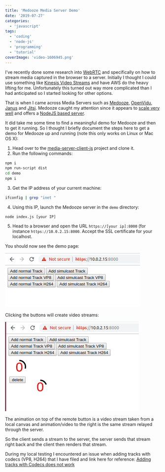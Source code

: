 ```yaml
---
title: 'Medooze Media Server Demo'
date: '2019-07-27'
categories:
  - 'javascript'
tags:
  - 'coding'
  - 'node-js'
  - 'programming'
  - 'tutorial'
coverImage: 'video-1606945.png'
---
```


I've recently done some research into [WebRTC](https://webrtc.org/) and specifically on how to stream media captured in the browser to a server. Initially I thought I could use something like [Kinesis Video Streams](https://aws.amazon.com/kinesis/video-streams/) and have AWS do the heavy lifting for me. Unfortunately this turned out way more complicated than I had anticipated so I started looking for other options.

That is when I came across Media Servers such as [Medooze](http://www.medooze.com/), [OpenVidu](https://openvidu.io/), [Janus](https://janus.conf.meetecho.com/index.html) and [Jitsi](https://jitsi.org/). Medooze caught my attention since it appears to [scale very well](https://uploads-ssl.webflow.com/5c6853c495409838d874a0d2/5cbed66cae2b88609106befa_IPTComm_2018_LoadTesting-12%5B23229%5D.pdf) and offers a [NodeJS based server](https://github.com/medooze/media-server-node).

It did take me some time to find a meaningful demo for Medooze and then to get it running. So I thought I briefly document the steps here to get a demo for Medooze up and running (note this only works on Linux or Mac OS X):

1. Head over to the [media-server-client-js](https://github.com/medooze/media-server-client-js) project and clone it.
2. Run the following commands:

```bash
npm i
npm run-script dist
cd demo
npm i
```

3. Get the IP address of your current machine:

```bash
ifconfig | grep "inet "
```

4. Using this IP, launch the Medooze server in the `demo` directory:

```
node index.js [your IP]
```

5. Head to a browser and open the URL `https://[your ip]:8000` (for instance `https://10.0.2.15:8000`. Accept the SSL certificate for your localhost.

You should now see the demo page:

![](images/demo1.png)

Clicking the buttons will create video streams:

![](images/demo3.png)

The animation on top of the remote button is a video stream taken from a local canvas and animation/video to the right is the same stream relayed through the server.

So the client sends a stream to the server, the server sends that stream right back and the client then renders that stream.

During my local testing I encountered an issue when adding tracks with codecs (VP8, H264) that I have filed and link here for reference: [Adding tracks with Codecs does not work](https://github.com/medooze/media-server-client-js/issues/5)
